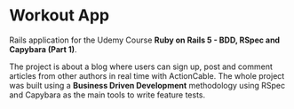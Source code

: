 # Workout App

Rails application for the Udemy Course **Ruby on Rails 5 - BDD, RSpec and Capybara (Part 1)**.

The project is about a blog where users can sign up, post and comment articles from other authors in real time with ActionCable. The whole project was built using a **Business Driven Development** methodology using RSpec and Capybara as the main tools to write feature tests.